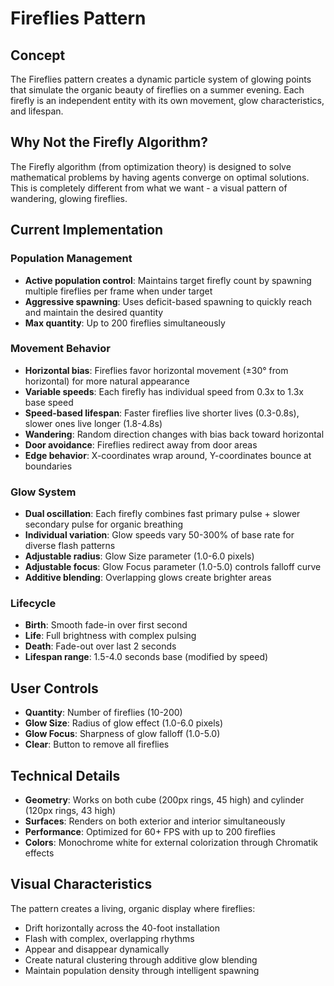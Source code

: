 # Fireflies Pattern

## Concept

The Fireflies pattern creates a dynamic particle system of glowing points that simulate the organic beauty of fireflies on a summer evening. Each firefly is an independent entity with its own movement, glow characteristics, and lifespan.

## Why Not the Firefly Algorithm?

The Firefly algorithm (from optimization theory) is designed to solve mathematical problems by having agents converge on optimal solutions. This is completely different from what we want - a visual pattern of wandering, glowing fireflies.

## Current Implementation

### Population Management
- **Active population control**: Maintains target firefly count by spawning multiple fireflies per frame when under target
- **Aggressive spawning**: Uses deficit-based spawning to quickly reach and maintain the desired quantity
- **Max quantity**: Up to 200 fireflies simultaneously

### Movement Behavior
- **Horizontal bias**: Fireflies favor horizontal movement (±30° from horizontal) for more natural appearance
- **Variable speeds**: Each firefly has individual speed from 0.3x to 1.3x base speed
- **Speed-based lifespan**: Faster fireflies live shorter lives (0.3-0.8s), slower ones live longer (1.8-4.8s)
- **Wandering**: Random direction changes with bias back toward horizontal
- **Door avoidance**: Fireflies redirect away from door areas
- **Edge behavior**: X-coordinates wrap around, Y-coordinates bounce at boundaries

### Glow System
- **Dual oscillation**: Each firefly combines fast primary pulse + slower secondary pulse for organic breathing
- **Individual variation**: Glow speeds vary 50-300% of base rate for diverse flash patterns
- **Adjustable radius**: Glow Size parameter (1.0-6.0 pixels)
- **Adjustable focus**: Glow Focus parameter (1.0-5.0) controls falloff curve
- **Additive blending**: Overlapping glows create brighter areas

### Lifecycle
- **Birth**: Smooth fade-in over first second
- **Life**: Full brightness with complex pulsing
- **Death**: Fade-out over last 2 seconds
- **Lifespan range**: 1.5-4.0 seconds base (modified by speed)

## User Controls

- **Quantity**: Number of fireflies (10-200)
- **Glow Size**: Radius of glow effect (1.0-6.0 pixels)
- **Glow Focus**: Sharpness of glow falloff (1.0-5.0)
- **Clear**: Button to remove all fireflies

## Technical Details

- **Geometry**: Works on both cube (200px rings, 45 high) and cylinder (120px rings, 43 high)
- **Surfaces**: Renders on both exterior and interior simultaneously
- **Performance**: Optimized for 60+ FPS with up to 200 fireflies
- **Colors**: Monochrome white for external colorization through Chromatik effects

## Visual Characteristics

The pattern creates a living, organic display where fireflies:
- Drift horizontally across the 40-foot installation
- Flash with complex, overlapping rhythms
- Appear and disappear dynamically
- Create natural clustering through additive glow blending
- Maintain population density through intelligent spawning